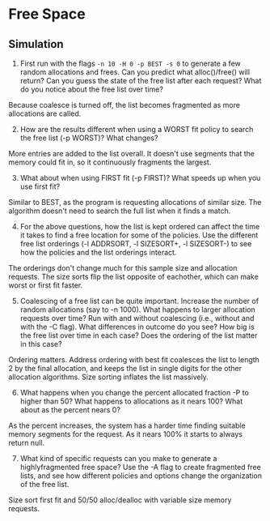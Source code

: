 
# Free Space

## Simulation

1. First run with the flags ```-n 10 -H 0 -p BEST -s 0``` to generate a few random allocations and frees. Can you predict what alloc()/free() will return? Can you guess the state of the free list after each request? What do you notice about the free list over time?

Because coalesce is turned off, the list becomes fragmented as more allocations are called.

2. How are the results different when using a WORST fit policy to search the free list (-p WORST)? What changes?

More entries are added to the list overall. It doesn't use segments that the memory could fit in, so it continuously fragments the largest.

3. What about when using FIRST fit (-p FIRST)? What speeds up when you use first fit?

Similar to BEST, as the program is requesting allocations of similar size. The algorithm doesn't need to search the full list when it finds a match.

4.  For the above questions, how the list is kept ordered can affect the time it takes to find a free location for some of the policies. Use the different free list orderings (-l ADDRSORT, -l SIZESORT+, -l SIZESORT-) to see how the policies and the list orderings interact.

The orderings don't change much for this sample size and allocation requests. The size sorts flip the list opposite of eachother, which can make worst or first fit faster.

5. Coalescing of a free list can be quite important. Increase the number of random allocations (say to -n 1000). What happens to larger allocation requests over time? Run with and without coalescing (i.e., without and with the -C flag). What differences in outcome do you see? How big is the free list over time in each case? Does the ordering of the list matter in this case?

Ordering matters. Address ordering with best fit coalesces the list to length 2 by the final allocation, and keeps the list in single digits for the other allocation algorithms. Size sorting inflates the list massively.

6. What happens when you change the percent allocated fraction -P to higher than 50? What happens to allocations as it nears 100? What about as the percent nears 0?

As the percent increases, the system has a harder time finding suitable memory segments for the request. As it nears 100% it starts to always return null.

7.  What kind of specific requests can you make to generate a highlyfragmented free space? Use the -A flag to create fragmented free lists, and see how different policies and options change the organization of the free list.

Size sort first fit and 50/50 alloc/dealloc with variable size memory requests.
